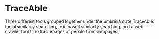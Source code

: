 # TraceAble
Three different tools grouped together under the umbrella suite TraceAble: facial similarity searching, text-based similarity searching, and a web crawler tool to extract images of people from webpages. 

